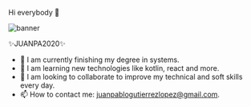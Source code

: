 Hi everybody 👋

![banner](https://user-images.githubusercontent.com/62843267/123500636-2a6e8a00-d605-11eb-9fd5-c1f222d444ab.png)

✨JUANPA2020✨

- 🔭 I am currently finishing my degree in systems.
- 🌱 I am learning new technologies like kotlin, react and more.
- 👯 I am looking to collaborate to improve my technical and soft skills every day.
- 📫 How to contact me: juanpablogutierrezlopez@gmail.com.
